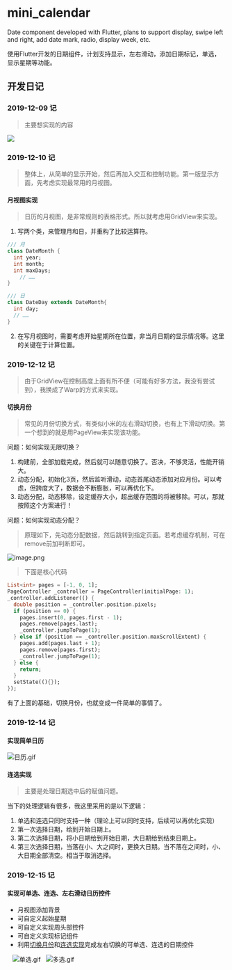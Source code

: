 # mini_calendar

Date component developed with Flutter, plans to support display, swipe left and right, add date mark, radio, display week, etc.

使用Flutter开发的日期组件，计划支持显示，左右滑动，添加日期标记，单选，显示星期等功能。


<a name="sVRq8"></a>
## 开发日记
<a name="ria82"></a>
### 2019-12-09 记
> 主要想实现的内容

![](https://cdn.nlark.com/yuque/0/2019/svg/179485/1576425808448-b294ad6f-a230-4a01-bfc3-6e3196ed22e1.svg)
<a name="WzUDX"></a>
### 2019-12-10 记
> 整体上，从简单的显示开始，然后再加入交互和控制功能。第一版显示方面，先考虑实现最常用的月视图。

<a name="ahzoY"></a>
#### 月视图实现
> 日历的月视图，是非常规则的表格形式。所以就考虑用GridView来实现。

1. 写两个类，来管理月和日，并重构了比较运算符。

```dart
/// 月
class DateMonth {
  int year;
  int month;
  int maxDays; 
	// ……
}

/// 日
class DateDay extends DateMonth{
  int day;
  // ……
}


```

2. 在写月视图时，需要考虑开始星期所在位置，非当月日期的显示情况等。这里的关键在于计算位置。



<a name="mXiJH"></a>
### 2019-12-12 记
> 由于GridView在控制高度上面有所不便（可能有好多方法，我没有尝试到），我换成了Warp的方式来实现。

<a name="wa1Sw"></a>
#### 切换月份
> 常见的月份切换方式，有类似小米的左右滑动切换，也有上下滑动切换。第一个想到的就是用PageView来实现该功能。

问题：如何实现无限切换？

1. 构建前，全部加载完成，然后就可以随意切换了。否决，不够灵活，性能开销大。
1. 动态分配，初始化3页，然后监听滑动，动态首尾动态添加对应月份。可以考虑，但跨度大了，数据会不断膨胀，可以再优化下。
1. 动态分配，动态移除，设定缓存大小，超出缓存范围的将被移除。可以，那就按照这个方案进行！

问题：如何实现动态分配？
> 原理如下，先动态分配数据，然后跳转到指定页面。若考虑缓存机制，可在remove前加判断即可。

![image.png](https://cdn.nlark.com/yuque/0/2019/png/179485/1576167627925-f9a55fd4-bcd9-4c12-b808-79bb74f6eab8.png#align=left&display=inline&height=281&name=image.png&originHeight=281&originWidth=720&size=28161&status=done&style=none&width=720)

> 下面是核心代码


```dart
List<int> pages = [-1, 0, 1];
PageController _controller = PageController(initialPage: 1);
_controller.addListener(() {
  double position = _controller.position.pixels;
  if (position == 0) {
    pages.insert(0, pages.first - 1);
    pages.remove(pages.last);
    _controller.jumpToPage(1);
  } else if (position == _controller.position.maxScrollExtent) {
    pages.add(pages.last + 1);
    pages.remove(pages.first);
    _controller.jumpToPage(1);
  } else {
    return;
  }
  setState((){});
});
```
有了上面的基础，切换月份，也就变成一件简单的事情了。
<a name="apfsx"></a>
### 2019-12-14 记
<a name="7iLxK"></a>
#### 实现简单日历
![日历.gif](https://cdn.nlark.com/yuque/0/2019/gif/179485/1576424449186-d5ef3e7f-099d-4c7c-8db1-c21e5c88fde6.gif#align=left&display=inline&height=888&name=%E6%97%A5%E5%8E%86.gif&originHeight=973&originWidth=548&size=529806&status=done&style=shadow&width=500)
<a name="mfYMK"></a>
#### 连选实现
> 主要是处理日期选中后的赋值问题。

当下的处理逻辑有很多，我这里采用的是以下逻辑：

1. 单选和连选只同时支持一种（理论上可以同时支持，后续可以再优化实现）
1. 第一次选择日期，给到开始日期上。
1. 第二次选择日期，将小日期给到开始日期，大日期给到结束日期上。
1. 第三次选择日期，当落在小、大之间时，更换大日期。当不落在之间时，小、大日期全部清空。相当于取消选择。

<a name="IppLr"></a>
### 2019-12-15 记
<a name="Z2pEK"></a>
#### 实现可单选、连选、左右滑动日历控件

- 月视图添加背景
- 可自定义起始星期
- 可自定义实现周头部控件
- 可自定义实现标记组件
- 利用[切换月份](#%E5%88%87%E6%8D%A2%E6%9C%88%E4%BB%BD)和[连选实现](#%E8%BF%9E%E9%80%89%E5%AE%9E%E7%8E%B0)完成左右切换的可单选、连选的日期控件

   ![单选.gif](https://cdn.nlark.com/yuque/0/2019/gif/179485/1576424343540-a574f9fd-7739-4b65-aa48-bab9896e679a.gif#align=left&display=inline&height=614&name=%E5%8D%95%E9%80%89.gif&originHeight=973&originWidth=548&size=705846&status=done&style=shadow&width=346)   ![多选.gif](https://cdn.nlark.com/yuque/0/2019/gif/179485/1576424344370-f2debb5d-776f-416a-9410-b5090a54d81a.gif#align=left&display=inline&height=614&name=%E5%A4%9A%E9%80%89.gif&originHeight=973&originWidth=548&size=597980&status=done&style=shadow&width=346)

